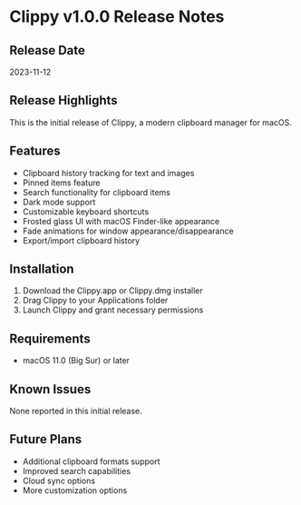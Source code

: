 # Clippy v1.0.0 Release Notes

## Release Date
2023-11-12

## Release Highlights
This is the initial release of Clippy, a modern clipboard manager for macOS. 

## Features
- Clipboard history tracking for text and images
- Pinned items feature
- Search functionality for clipboard items
- Dark mode support
- Customizable keyboard shortcuts
- Frosted glass UI with macOS Finder-like appearance
- Fade animations for window appearance/disappearance
- Export/import clipboard history

## Installation
1. Download the Clippy.app or Clippy.dmg installer
2. Drag Clippy to your Applications folder
3. Launch Clippy and grant necessary permissions

## Requirements
- macOS 11.0 (Big Sur) or later

## Known Issues
None reported in this initial release.

## Future Plans
- Additional clipboard formats support
- Improved search capabilities
- Cloud sync options
- More customization options 